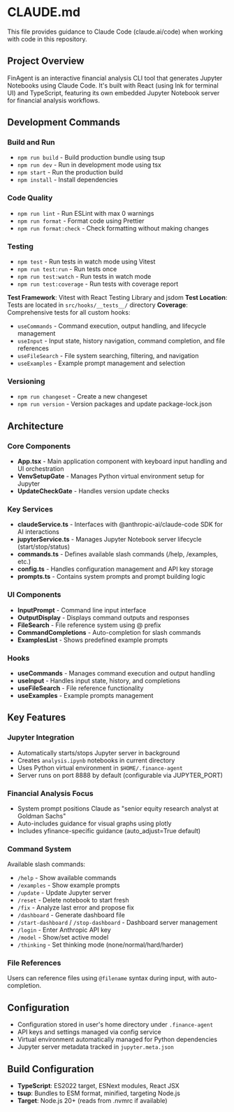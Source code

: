 # CLAUDE.md

This file provides guidance to Claude Code (claude.ai/code) when working with code in this repository.

## Project Overview

FinAgent is an interactive financial analysis CLI tool that generates Jupyter Notebooks using Claude Code. It's built with React (using Ink for terminal UI) and TypeScript, featuring its own embedded Jupyter Notebook server for financial analysis workflows.

## Development Commands

### Build and Run

- `npm run build` - Build production bundle using tsup
- `npm run dev` - Run in development mode using tsx
- `npm start` - Run the production build
- `npm install` - Install dependencies

### Code Quality

- `npm run lint` - Run ESLint with max 0 warnings
- `npm run format` - Format code using Prettier
- `npm run format:check` - Check formatting without making changes

### Testing

- `npm test` - Run tests in watch mode using Vitest
- `npm run test:run` - Run tests once
- `npm run test:watch` - Run tests in watch mode
- `npm run test:coverage` - Run tests with coverage report

**Test Framework**: Vitest with React Testing Library and jsdom
**Test Location**: Tests are located in `src/hooks/__tests__/` directory
**Coverage**: Comprehensive tests for all custom hooks:

- `useCommands` - Command execution, output handling, and lifecycle management
- `useInput` - Input state, history navigation, command completion, and file references
- `useFileSearch` - File system searching, filtering, and navigation
- `useExamples` - Example prompt management and selection

### Versioning

- `npm run changeset` - Create a new changeset
- `npm run version` - Version packages and update package-lock.json

## Architecture

### Core Components

- **App.tsx** - Main application component with keyboard input handling and UI orchestration
- **VenvSetupGate** - Manages Python virtual environment setup for Jupyter
- **UpdateCheckGate** - Handles version update checks

### Key Services

- **claudeService.ts** - Interfaces with @anthropic-ai/claude-code SDK for AI interactions
- **jupyterService.ts** - Manages Jupyter Notebook server lifecycle (start/stop/status)
- **commands.ts** - Defines available slash commands (/help, /examples, etc.)
- **config.ts** - Handles configuration management and API key storage
- **prompts.ts** - Contains system prompts and prompt building logic

### UI Components

- **InputPrompt** - Command line input interface
- **OutputDisplay** - Displays command outputs and responses
- **FileSearch** - File reference system using @ prefix
- **CommandCompletions** - Auto-completion for slash commands
- **ExamplesList** - Shows predefined example prompts

### Hooks

- **useCommands** - Manages command execution and output handling
- **useInput** - Handles input state, history, and completions
- **useFileSearch** - File reference functionality
- **useExamples** - Example prompts management

## Key Features

### Jupyter Integration

- Automatically starts/stops Jupyter server in background
- Creates `analysis.ipynb` notebooks in current directory
- Uses Python virtual environment in `$HOME/.finance-agent`
- Server runs on port 8888 by default (configurable via JUPYTER_PORT)

### Financial Analysis Focus

- System prompt positions Claude as "senior equity research analyst at Goldman Sachs"
- Auto-includes guidance for visual graphs using plotly
- Includes yfinance-specific guidance (auto_adjust=True default)

### Command System

Available slash commands:

- `/help` - Show available commands
- `/examples` - Show example prompts
- `/update` - Update Jupyter server
- `/reset` - Delete notebook to start fresh
- `/fix` - Analyze last error and propose fix
- `/dashboard` - Generate dashboard file
- `/start-dashboard` / `/stop-dashboard` - Dashboard server management
- `/login` - Enter Anthropic API key
- `/model` - Show/set active model
- `/thinking` - Set thinking mode (none/normal/hard/harder)

### File References

Users can reference files using `@filename` syntax during input, with auto-completion.

## Configuration

- Configuration stored in user's home directory under `.finance-agent`
- API keys and settings managed via config service
- Virtual environment automatically managed for Python dependencies
- Jupyter server metadata tracked in `jupyter.meta.json`

## Build Configuration

- **TypeScript**: ES2022 target, ESNext modules, React JSX
- **tsup**: Bundles to ESM format, minified, targeting Node.js
- **Target**: Node.js 20+ (reads from .nvmrc if available)

